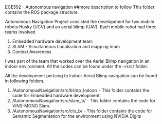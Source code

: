 ECE592 - Autonomous navigation
##more description to follow
This folder contains the ROS package structure.

Autonomous Navigation Project consisted the development for two mobile robots Husky (UGV) and an aerial blimp (UAV).
Each mobile robot had three teams involved
1. Embedded hardware development team
2. SLAM - Simultaneous Localization and mapping team 
3. Context Awareness

I was part of the team that worked over the Aerial Blimp navigation in an indoor environment.
All the codes can be found under the ~/src/  folder. 

All the development pertaing to Indoor Aerial Blimp navigation can be found in following folders.
1. /AutonomousNavigation/src/blimp_Indoor/ - This folder contains the code for Embedded hardware development.
2. /AutonomousNavigation/src/slam_b/ -  This folder contains the code for VINS-MONO Slam.
3. /AutonomousNavigation/src/ctx_b/  - This folder contains the code for Semantic Segmentation for the environment using NVIDIA Digits
